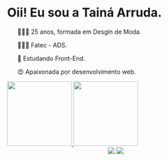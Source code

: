 # Oii! Eu sou a Tainá Arruda. 
<div>
 <ul> 🧚🏼‍♀️ 25 anos, formada em Desgin de Moda.</ul>
 <ul> 👩🏼‍💻 Fatec - ADS.</ul>
 <ul> 🌱 Estudando Front-End. </ul>
 <ul> 😍 Apaixonada por desenvolvimento web.</ul> 

  </div>
<div>
<a href="https://github.com/limstai">
<img height="150em" src="https://github-readme-stats.vercel.app/api/top-langs/?username=limstai&layout=compact&langs_count=7&theme=dracula"/>
<img height="150em" src="https://github-readme-stats.vercel.app/api?username=limstai&show_icons=true&theme=dracula&include_all_commits=true&count_private=true"/>
</div>

<div align = "center">
<a href = "https://www.linkedin.com/in/tainá-arruda-7a738514b/"> <img src="https://img.shields.io/badge/linkedin-%230077B5.svg?&style=for-the-badge&logo=linkedin&logoColor=white"></a> 
<a href = "https://www.instagram.com/limstai"> <img src = "https://img.shields.io/badge/instagram-%23E4405F.svg?&style=for-the-badge&logo=instagram&logoColor=white"></a>
 </div>

 
